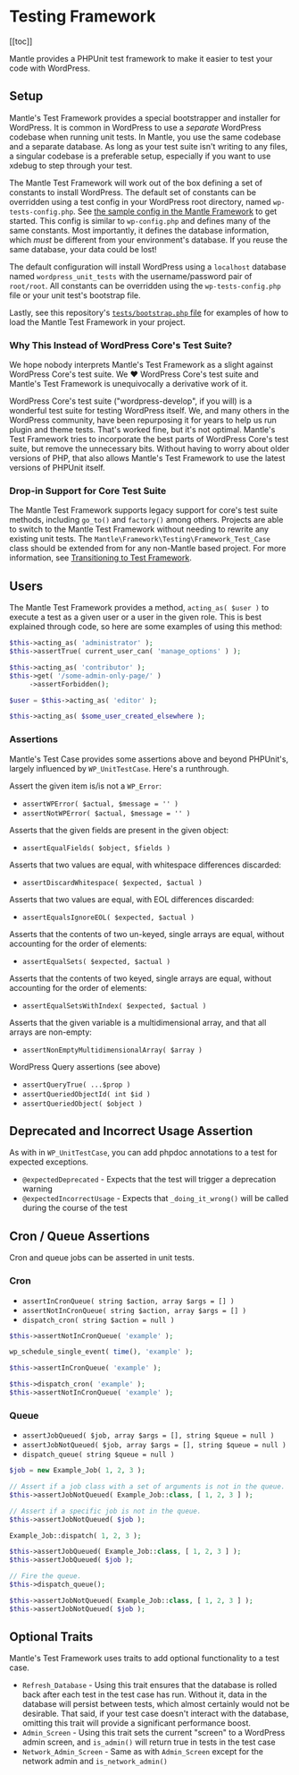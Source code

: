 # Testing Framework

[[toc]]

Mantle provides a PHPUnit test framework to make it easier to test your code
with WordPress.

## Setup

Mantle's Test Framework provides a special bootstrapper and installer for
WordPress. It is common in WordPress to use a _separate_ WordPress codebase when
running unit tests. In Mantle, you use the same codebase and a separate
database. As long as your test suite isn't writing to any files, a singular
codebase is a preferable setup, especially if you want to use xdebug to step
through your test.

The Mantle Test Framework will work out of the box defining a set of constants
to install WordPress. The default set of constants can be overridden using a
test config in your WordPress root directory, named `wp-tests-config.php`. See
[the sample config in the Mantle
Framework](https://github.com/alleyinteractive/mantle-framework/blob/main/src/mantle/framework/testing/wp-tests-config-sample.php)
to get started. This config is similar to `wp-config.php` and defines many of
the same constants. Most importantly, it defines the database information, which
*must* be different from your environment's database. If you reuse the same
database, your data could be lost!

The default configuration will install WordPress using a `localhost` database
named `wordpress_unit_tests` with the username/password pair of `root/root`. All
constants can be overridden using the `wp-tests-config.php` file or your unit
test's bootstrap file.

Lastly, see this repository's [`tests/bootstrap.php`
file](https://github.com/alleyinteractive/mantle-site/blob/main/tests/bootstrap.php)
for examples of how to load the Mantle Test Framework in your project.

### Why This Instead of WordPress Core's Test Suite?

We hope nobody interprets Mantle's Test Framework as a slight against WordPress
Core's test suite. We :heart: WordPress Core's test suite and Mantle's Test
Framework is unequivocally a derivative work of it.

WordPress Core's test suite ("wordpress-develop", if you will) is a wonderful
test suite for testing WordPress itself. We, and many others in the WordPress
community, have been repurposing it for years to help us run plugin and theme
tests. That's worked fine, but it's not optimal. Mantle's Test Framework tries
to incorporate the best parts of WordPress Core's test suite, but remove the
unnecessary bits. Without having to worry about older versions of PHP, that also
allows Mantle's Test Framework to use the latest versions of PHPUnit itself.

### Drop-in Support for Core Test Suite

The Mantle Test Framework supports legacy support for core's test suite methods,
including `go_to()` and `factory()` among others. Projects are able to switch to
the Mantle Test Framework without needing to rewrite any existing unit tests.
The `Mantle\Framework\Testing\Framework_Test_Case` class should be extended from
for any non-Mantle based project. For more information, see [Transitioning to
Test Framework](./1-transition.md).

## Users

The Mantle Test Framework provides a method, `acting_as( $user )` to execute a
test as a given user or a user in the given role. This is best explained through
code, so here are some examples of using this method:

```php
$this->acting_as( 'administrator' );
$this->assertTrue( current_user_can( 'manage_options' ) );
```

```php
$this->acting_as( 'contributor' );
$this->get( '/some-admin-only-page/' )
     ->assertForbidden();
```

```php
$user = $this->acting_as( 'editor' );
```

```php
$this->acting_as( $some_user_created_elsewhere );
```

### Assertions

Mantle's Test Case provides some assertions above and beyond PHPUnit's, largely
influenced by `WP_UnitTestCase`. Here's a runthrough.

Assert the given item is/is not a `WP_Error`:
* `assertWPError( $actual, $message = '' )`
* `assertNotWPError( $actual, $message = '' )`

Asserts that the given fields are present in the given object:
* `assertEqualFields( $object, $fields )`

Asserts that two values are equal, with whitespace differences discarded:
* `assertDiscardWhitespace( $expected, $actual )`

Asserts that two values are equal, with EOL differences discarded:
* `assertEqualsIgnoreEOL( $expected, $actual )`

Asserts that the contents of two un-keyed, single arrays are equal, without
accounting for the order of elements:
* `assertEqualSets( $expected, $actual )`

Asserts that the contents of two keyed, single arrays are equal, without
accounting for the order of elements:
* `assertEqualSetsWithIndex( $expected, $actual )`

Asserts that the given variable is a multidimensional array, and that all arrays
are non-empty:
* `assertNonEmptyMultidimensionalArray( $array )`

WordPress Query assertions (see above)
* `assertQueryTrue( ...$prop )`
* `assertQueriedObjectId( int $id )`
* `assertQueriedObject( $object )`

## Deprecated and Incorrect Usage Assertion

As with in `WP_UnitTestCase`, you can add phpdoc annotations to a test for
expected exceptions.

* `@expectedDeprecated` - Expects that the test will trigger a deprecation
  warning
* `@expectedIncorrectUsage` - Expects that `_doing_it_wrong()` will be called
  during the course of the test

## Cron / Queue Assertions
Cron and queue jobs can be asserted in unit tests.

### Cron
* `assertInCronQueue( string $action, array $args = [] )`
* `assertNotInCronQueue( string $action, array $args = [] )`
* `dispatch_cron( string $action = null )`

```php
$this->assertNotInCronQueue( 'example' );

wp_schedule_single_event( time(), 'example' );

$this->assertInCronQueue( 'example' );

$this->dispatch_cron( 'example' );
$this->assertNotInCronQueue( 'example' );
```

### Queue
* `assertJobQueued( $job, array $args = [], string $queue = null )`
* `assertJobNotQueued( $job, array $args = [], string $queue = null )`
* `dispatch_queue( string $queue = null )`

```php
$job = new Example_Job( 1, 2, 3 );

// Assert if a job class with a set of arguments is not in the queue.
$this->assertJobNotQueued( Example_Job::class, [ 1, 2, 3 ] );

// Assert if a specific job is not in the queue.
$this->assertJobNotQueued( $job );

Example_Job::dispatch( 1, 2, 3 );

$this->assertJobQueued( Example_Job::class, [ 1, 2, 3 ] );
$this->assertJobQueued( $job );

// Fire the queue.
$this->dispatch_queue();

$this->assertJobNotQueued( Example_Job::class, [ 1, 2, 3 ] );
$this->assertJobNotQueued( $job );
```

## Optional Traits

Mantle's Test Framework uses traits to add optional functionality to a test
case.

* `Refresh_Database` - Using this trait ensures that the database is rolled back
  after each test in the test case has run. Without it, data in the database
  will persist between tests, which almost certainly would not be desirable.
  That said, if your test case doesn't interact with the database, omitting this
  trait will provide a significant performance boost.
* `Admin_Screen` - Using this trait sets the current "screen" to a WordPress
  admin screen, and `is_admin()` will return true in tests in the test case
* `Network_Admin_Screen` - Same as with `Admin_Screen` except for the network
  admin and `is_network_admin()`
